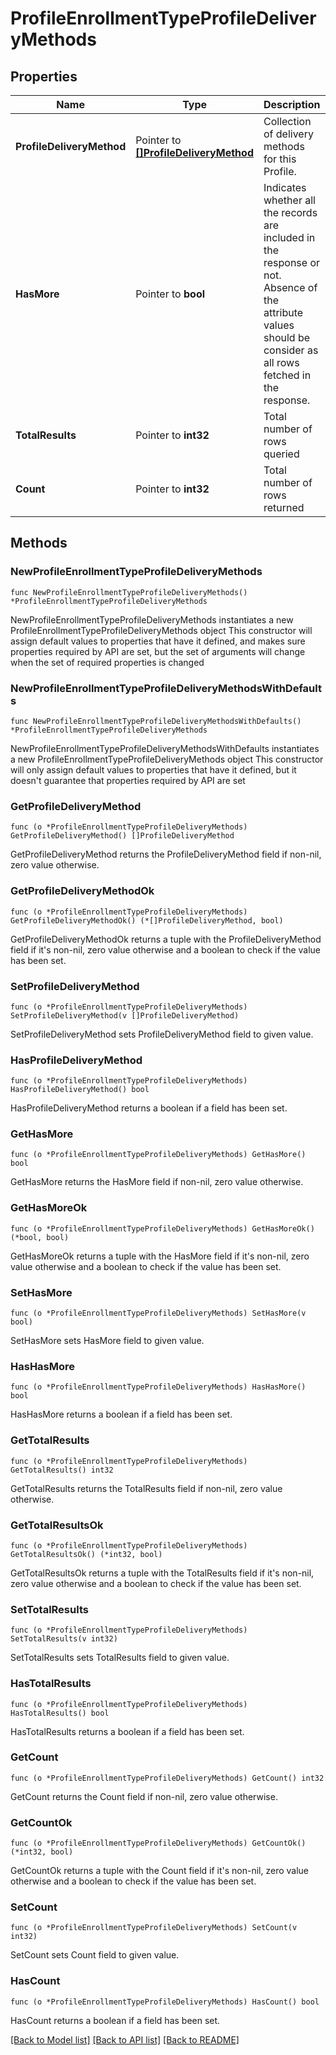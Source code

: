# ProfileEnrollmentTypeProfileDeliveryMethods

## Properties

Name | Type | Description | Notes
------------ | ------------- | ------------- | -------------
**ProfileDeliveryMethod** | Pointer to [**[]ProfileDeliveryMethod**](ProfileDeliveryMethod.md) | Collection of delivery methods for this Profile. | [optional] 
**HasMore** | Pointer to **bool** | Indicates whether all the records are included in the response or not. Absence of the attribute values should be consider as all rows fetched in the response. | [optional] 
**TotalResults** | Pointer to **int32** | Total number of rows queried | [optional] 
**Count** | Pointer to **int32** | Total number of rows returned | [optional] 

## Methods

### NewProfileEnrollmentTypeProfileDeliveryMethods

`func NewProfileEnrollmentTypeProfileDeliveryMethods() *ProfileEnrollmentTypeProfileDeliveryMethods`

NewProfileEnrollmentTypeProfileDeliveryMethods instantiates a new ProfileEnrollmentTypeProfileDeliveryMethods object
This constructor will assign default values to properties that have it defined,
and makes sure properties required by API are set, but the set of arguments
will change when the set of required properties is changed

### NewProfileEnrollmentTypeProfileDeliveryMethodsWithDefaults

`func NewProfileEnrollmentTypeProfileDeliveryMethodsWithDefaults() *ProfileEnrollmentTypeProfileDeliveryMethods`

NewProfileEnrollmentTypeProfileDeliveryMethodsWithDefaults instantiates a new ProfileEnrollmentTypeProfileDeliveryMethods object
This constructor will only assign default values to properties that have it defined,
but it doesn't guarantee that properties required by API are set

### GetProfileDeliveryMethod

`func (o *ProfileEnrollmentTypeProfileDeliveryMethods) GetProfileDeliveryMethod() []ProfileDeliveryMethod`

GetProfileDeliveryMethod returns the ProfileDeliveryMethod field if non-nil, zero value otherwise.

### GetProfileDeliveryMethodOk

`func (o *ProfileEnrollmentTypeProfileDeliveryMethods) GetProfileDeliveryMethodOk() (*[]ProfileDeliveryMethod, bool)`

GetProfileDeliveryMethodOk returns a tuple with the ProfileDeliveryMethod field if it's non-nil, zero value otherwise
and a boolean to check if the value has been set.

### SetProfileDeliveryMethod

`func (o *ProfileEnrollmentTypeProfileDeliveryMethods) SetProfileDeliveryMethod(v []ProfileDeliveryMethod)`

SetProfileDeliveryMethod sets ProfileDeliveryMethod field to given value.

### HasProfileDeliveryMethod

`func (o *ProfileEnrollmentTypeProfileDeliveryMethods) HasProfileDeliveryMethod() bool`

HasProfileDeliveryMethod returns a boolean if a field has been set.

### GetHasMore

`func (o *ProfileEnrollmentTypeProfileDeliveryMethods) GetHasMore() bool`

GetHasMore returns the HasMore field if non-nil, zero value otherwise.

### GetHasMoreOk

`func (o *ProfileEnrollmentTypeProfileDeliveryMethods) GetHasMoreOk() (*bool, bool)`

GetHasMoreOk returns a tuple with the HasMore field if it's non-nil, zero value otherwise
and a boolean to check if the value has been set.

### SetHasMore

`func (o *ProfileEnrollmentTypeProfileDeliveryMethods) SetHasMore(v bool)`

SetHasMore sets HasMore field to given value.

### HasHasMore

`func (o *ProfileEnrollmentTypeProfileDeliveryMethods) HasHasMore() bool`

HasHasMore returns a boolean if a field has been set.

### GetTotalResults

`func (o *ProfileEnrollmentTypeProfileDeliveryMethods) GetTotalResults() int32`

GetTotalResults returns the TotalResults field if non-nil, zero value otherwise.

### GetTotalResultsOk

`func (o *ProfileEnrollmentTypeProfileDeliveryMethods) GetTotalResultsOk() (*int32, bool)`

GetTotalResultsOk returns a tuple with the TotalResults field if it's non-nil, zero value otherwise
and a boolean to check if the value has been set.

### SetTotalResults

`func (o *ProfileEnrollmentTypeProfileDeliveryMethods) SetTotalResults(v int32)`

SetTotalResults sets TotalResults field to given value.

### HasTotalResults

`func (o *ProfileEnrollmentTypeProfileDeliveryMethods) HasTotalResults() bool`

HasTotalResults returns a boolean if a field has been set.

### GetCount

`func (o *ProfileEnrollmentTypeProfileDeliveryMethods) GetCount() int32`

GetCount returns the Count field if non-nil, zero value otherwise.

### GetCountOk

`func (o *ProfileEnrollmentTypeProfileDeliveryMethods) GetCountOk() (*int32, bool)`

GetCountOk returns a tuple with the Count field if it's non-nil, zero value otherwise
and a boolean to check if the value has been set.

### SetCount

`func (o *ProfileEnrollmentTypeProfileDeliveryMethods) SetCount(v int32)`

SetCount sets Count field to given value.

### HasCount

`func (o *ProfileEnrollmentTypeProfileDeliveryMethods) HasCount() bool`

HasCount returns a boolean if a field has been set.


[[Back to Model list]](../README.md#documentation-for-models) [[Back to API list]](../README.md#documentation-for-api-endpoints) [[Back to README]](../README.md)


